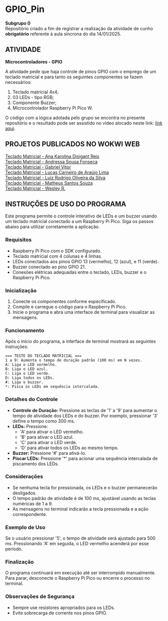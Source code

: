 # GPIO_Pin

__Subgrupo 0__<br>
Repositório criado a fim de registrar a realização da atividade de cunho __obrigatório__ referente à aula síncrona do dia 14/01/2025.

## ATIVIDADE 
__Microcontroladores - GPIO__<br>

A atividade pede que haja controle de pinos GPIO com o emprego de um teclado matricial e para tanto os seguintes componentes se fazem necessários:

1) Teclado matricial 4x4;
2) 03 LEDs - tipo RGB;
3) Componente Buzzer;
4) Microcontrolador Raspberry Pi Pico W.

O código com a lógica adotada pelo grupo se encontra no presente reposítório e o resultado pode ser assistido no vídeo alocado neste link: [link aqui]().

## PROJETOS PUBLICADOS NO WOKWI WEB

[Teclado Matricial - Ana Karolina Disigant Reis](https://wokwi.com/projects/420523283314492417)<br>
[Teclado Matricial - Andressa Sousa Fonseca](https://wokwi.com/projects/420513649334097921)<br>
[Teclado Matricial - Gabriel Vitor]()<br>
[Teclado Matricial - Lucas Carneiro de Araújo Lima](https://wokwi.com/projects/420539028431556609)<br>
[Teclado Matricial - Luiz Rodrigo Oliveira da Silva](https://wokwi.com/projects/420521267008450561)<br>
[Teclado Matricial - Matheus Santos Souza](https://wokwi.com/projects/420371965130407937)<br>
[Teclado Matricial - Wesley R.](https://wokwi.com/projects/420390283337036801)

## INSTRUÇÕES DE USO DO PROGRAMA

Este programa permite o controle interativo de LEDs e um buzzer usando um teclado matricial conectado a um Raspberry Pi Pico. Siga os passos abaixo para utilizar corretamente a aplicação.

### Requisitos
- Raspberry Pi Pico com o SDK configurado.
- Teclado matricial com 4 colunas e 4 linhas.
- LEDs conectados aos pinos GPIO 13 (vermelho), 12 (azul), e 11 (verde).
- Buzzer conectado ao pino GPIO 21.
- Conexões elétricas adequadas entre o teclado, LEDs, buzzer e o Raspberry Pi Pico.

### Inicialização
1. Conecte os componentes conforme especificado.
2. Compile e carregue o código para o Raspberry Pi Pico.
3. Inicie o programa e abra uma interface de terminal para visualizar as mensagens.

### Funcionamento
Após o início do programa, a interface de terminal mostrará as seguintes instruções:

```
=== TESTE DO TECLADO MATRICIAL ===
1 a 9: Aumenta o tempo de duração padrão (100 ms) em N vezes.
A: Liga o LED vermelho.
B: Liga o LED azul.
C: Liga o LED verde.
D: Liga todos os LEDs.
#: Liga o buzzer.
*: Pisca os LEDs em sequência intercalada.
```

### Detalhes do Controle
- **Controle de Duração:** Pressione as teclas de '1' a '9' para aumentar o tempo de atividade dos LEDs e do buzzer. Por exemplo, pressionar '3' define o tempo como 300 ms.
- **LEDs:** Pressione:
  - 'A' para ativar o LED vermelho.
  - 'B' para ativar o LED azul.
  - 'C' para ativar o LED verde.
  - 'D' para ativar todos os LEDs ao mesmo tempo.
- **Buzzer:** Pressione '#' para ativá-lo.
- **Piscar LEDs:** Pressione '*' para acionar uma sequência intercalada de piscamento dos LEDs.

### Considerações
- Se nenhuma tecla for pressionada, os LEDs e o buzzer permanecerão desligados.
- O tempo padrão de atividade é de 100 ms, ajustável usando as teclas numéricas de 1 a 9.
- As mensagens no terminal indicarão a tecla pressionada e a ação correspondente.

### Exemplo de Uso
Se o usuário pressionar '5', o tempo de atividade será ajustado para 500 ms. Pressionando 'A' em seguida, o LED vermelho acenderá por esse período.

### Finalização
O programa continuará em execução até ser interrompido manualmente. Para parar, desconecte o Raspberry Pi Pico ou encerre o processo no terminal.

### Observações de Segurança
- Sempre use resistores apropriados para os LEDs.
- Evite sobrecarga de corrente nos pinos GPIO.
